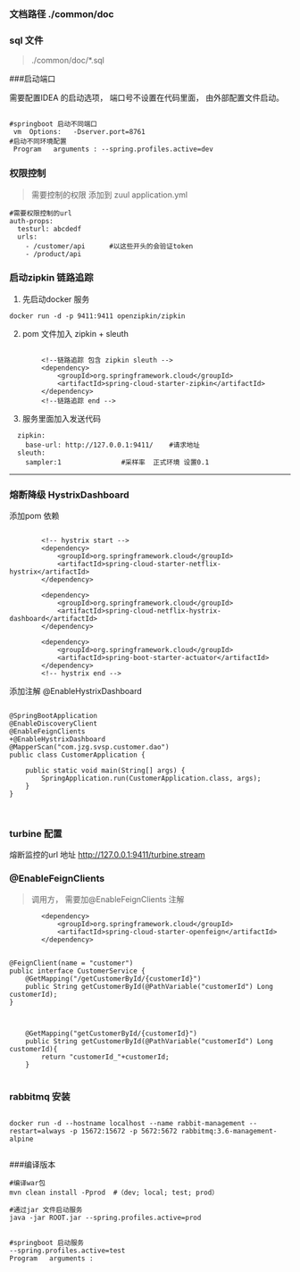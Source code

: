### 文档路径 ./common/doc

### sql 文件
>  ./common/doc/*.sql


###启动端口

需要配置IDEA 的启动选项， 端口号不设置在代码里面， 由外部配置文件启动。 

```

#springboot 启动不同端口
 vm  Options:   -Dserver.port=8761
#启动不同环境配置
 Program   arguments : --spring.profiles.active=dev

```


### 权限控制
> 需要控制的权限  添加到 zuul application.yml 


``` 
#需要权限控制的url
auth-props:
  testurl: abcdedf
  urls:
    - /customer/api      #以这些开头的会验证token
    - /product/api

```



### 启动zipkin 链路追踪
1. 先启动docker 服务

``` 
docker run -d -p 9411:9411 openzipkin/zipkin
```

2. pom 文件加入 zipkin + sleuth
```

		<!--链路追踪 包含 zipkin sleuth -->
		<dependency>
			<groupId>org.springframework.cloud</groupId>
			<artifactId>spring-cloud-starter-zipkin</artifactId>
		</dependency>
		<!--链路追踪 end -->

```

3. 服务里面加入发送代码
```
  zipkin:
    base-url: http://127.0.0.1:9411/    #请求地址
  sleuth:
    sampler:1               #采样率  正式环境 设置0.1  

```
------------

### 熔断降级 HystrixDashboard
添加pom 依赖

``` 

		<!-- hystrix start -->
		<dependency>
			<groupId>org.springframework.cloud</groupId>
			<artifactId>spring-cloud-starter-netflix-hystrix</artifactId>
		</dependency>

		<dependency>
			<groupId>org.springframework.cloud</groupId>
			<artifactId>spring-cloud-netflix-hystrix-dashboard</artifactId>
		</dependency>

		<dependency>
			<groupId>org.springframework.cloud</groupId>
			<artifactId>spring-boot-starter-actuator</artifactId>
		</dependency>
		<!-- hystrix end -->

```
添加注解 @EnableHystrixDashboard
```

@SpringBootApplication
@EnableDiscoveryClient
@EnableFeignClients
+@EnableHystrixDashboard
@MapperScan("com.jzg.svsp.customer.dao")
public class CustomerApplication {

	public static void main(String[] args) {
		SpringApplication.run(CustomerApplication.class, args);
	}
}



```


###  turbine  配置 

熔断监控的url 地址
 http://127.0.0.1:9411/turbine.stream





###  @EnableFeignClients

> 调用方， 需要加@EnableFeignClients 注解
```依赖的jar
		<dependency>
			<groupId>org.springframework.cloud</groupId>
			<artifactId>spring-cloud-starter-openfeign</artifactId>
		</dependency>
```


```调用方

@FeignClient(name = "customer")
public interface CustomerService {
    @GetMapping("/getCustomerById/{customerId}")
    public String getCustomerById(@PathVariable("customerId") Long customerId);
}


```


```被调用方

    @GetMapping("getCustomerById/{customerId}")
    public String getCustomerById(@PathVariable("customerId") Long customerId){
        return "customerId_"+customerId;
    }


```



### rabbitmq 安装

```

docker run -d --hostname localhost --name rabbit-management --restart=always -p 15672:15672 -p 5672:5672 rabbitmq:3.6-management-alpine


```


###编译版本
```
#编译war包
mvn clean install -Pprod  #（dev; local; test; prod）

#通过jar 文件启动服务 
java -jar ROOT.jar --spring.profiles.active=prod


#springboot 启动服务 
--spring.profiles.active=test
Program   arguments : 

```
 